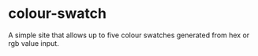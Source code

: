 # colour-swatch

A simple site that allows up to five colour swatches generated from hex or rgb value input.
